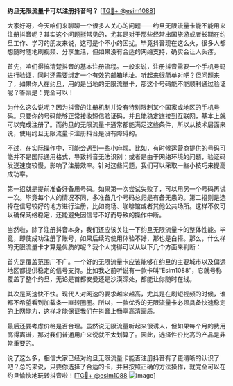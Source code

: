 **约旦无限流量卡可以注册抖音吗？** [[TG💪+ @esim1088](https://t.me/s/esim1088)]

大家好呀，今天咱们来聊聊一个很多人关心的问题——约旦无限流量卡能不能用来注册抖音呢？其实这个问题挺常见的，尤其是对于那些经常出国旅游或者长期在约旦工作、学习的朋友来说，这可是个不小的困扰。毕竟抖音现在这么火，很多人都想随时随地刷视频、分享生活，但如果没有合适的网络支持，确实会让人头疼。

首先，咱们得搞清楚抖音的基本注册流程。一般来说，注册抖音需要一个手机号码进行验证，同时还需要绑定一个有效的邮箱地址。听起来很简单对吧？但问题来了，如果你人在约旦，用的是当地的无限流量卡，那这个号码能不能顺利通过验证呢？答案是：完全可以！

为什么这么说呢？因为抖音的注册机制并没有特别限制某个国家或地区的手机号码。只要你的号码能够正常接收短信验证码，并且能稳定连接到互联网，基本上就可以完成注册了。而约旦的无限流量卡通常都能满足这些条件，所以从技术层面来说，使用约旦无限流量卡注册抖音是没有障碍的。

不过，在实际操作中，可能会遇到一些小麻烦。比如，有时候运营商提供的号码可能并不是国际通用格式，导致抖音无法识别；或者是由于网络环境的问题，验证码发送速度较慢，影响了注册效率。针对这些问题，我们可以采取一些小技巧来提高成功率。

第一招就是提前准备好备用号码。如果第一次尝试失败了，可以用另一个号码再试一次。毕竟每个人的情况不同，多准备几个号码总归是有备无患的。第二招则是选择在信号较好的地方进行注册，比如商场、咖啡馆或者其他公共场所。这样不仅可以确保网络稳定，还能避免因信号不好而导致的操作中断。

当然啦，除了注册抖音本身，我们还应该关注一下约旦无限流量卡的整体性能。毕竟，即使成功注册了账号，如果后续的使用体验不好，那也是白搭。那么，什么样的无限流量卡才算是优质的呢？我个人觉得可以从以下几个方面来判断：

首先是覆盖范围广不广。一个好的无限流量卡应该能够在约旦的主要城市以及偏远地区都提供稳定的信号支持。比如我之前听说有一款卡叫“Esim1088”，它就号称覆盖了整个约旦，无论是首都安曼还是沙漠深处，都能让你随时在线。

其次是网速快不快。现代人对网速的要求越来越高，尤其是在刷短视频的时候，谁都不希望看到加载条一直转圈圈。所以，一款优秀的无限流量卡必须具备快速稳定的上网能力，这样才能保证我们在抖音上畅享高清画质。

最后还要考虑价格是否合理。虽然说无限流量听起来很诱人，但如果每个月的费用高得离谱，那对我们普通用户来说就不太划算了。因此，选择性价比高的产品是非常重要的。

说了这么多，相信大家已经对约旦无限流量卡能否注册抖音有了更清晰的认识了吧？总的来说，只要你选择了合适的卡，并且按照正确的方法操作，就完全可以在约旦愉快地玩转抖音啦！[[TG💪+ @esim1088](https://t.me/s/esim1088) ![Image](https://i.postimg.cc/4NQfJmqS/Snipaste-2025-05-13-00-14-12.png)]